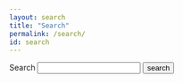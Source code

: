 ```yaml
---
layout: search
title: "Search"
permalink: /search/
id: search
---
```


<form action="/pheniqs/search" method="get">
  <label for="search-box">Search</label>
  <input type="text" id="search-box" name="query">
  <input type="submit" value="search">
</form>

<ul id="search-results"></ul>

<script>
  window.store = [
    {% for page in site.pages %}
        {
            "id": "{{ page.url | slugify }}",
            "url": "{{ page.url | xml_escape }}",
            "title": "{{ page.title | xml_escape }}",
            "content": {{ page.content | strip_html | strip_newlines | | remove:'"' | jsonify }}
        }
      {% unless forloop.last %},{% endunless %}
    {% endfor %}
  ];
</script>
<script src="/pheniqs/js/lunr.min.js"></script>
<script src="/pheniqs/js/search.js"></script>
